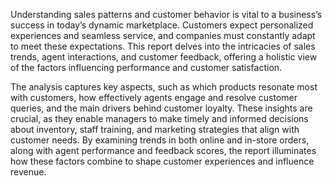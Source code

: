 Understanding sales patterns and customer behavior is vital to a business’s success in today’s 
dynamic marketplace. Customers expect personalized experiences and seamless service, and 
companies must constantly adapt to meet these expectations. This report delves into the intricacies 
of sales trends, agent interactions, and customer feedback, offering a holistic view of the factors 
influencing performance and customer satisfaction. 
 
The analysis captures key aspects, such as which products resonate most with customers, how 
effectively agents engage and resolve customer queries, and the main drivers behind customer 
loyalty. These insights are crucial, as they enable managers to make timely and informed decisions 
about inventory, staff training, and marketing strategies that align with customer needs. By 
examining trends in both online and in-store orders, along with agent performance and feedback 
scores, the report illuminates how these factors combine to shape customer experiences and 
influence revenue.
